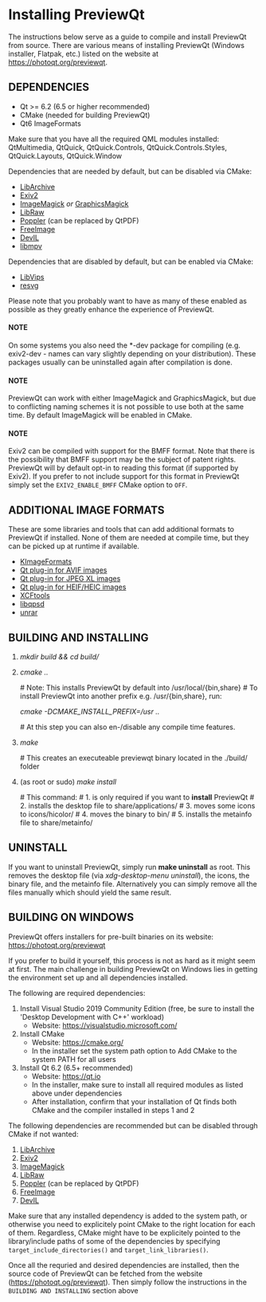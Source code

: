# Installing PreviewQt

The instructions below serve as a guide to compile and install PreviewQt from source. There are various means of installing PreviewQt (Windows installer, Flatpak, etc.) listed on the website at https://photoqt.org/previewqt.

## DEPENDENCIES

- Qt >= 6.2 (6.5 or higher recommended)
- CMake (needed for building PreviewQt)
- Qt6 ImageFormats

Make sure that you have all the required QML modules installed:
QtMultimedia, QtQuick, QtQuick.Controls, QtQuick.Controls.Styles, QtQuick.Layouts, QtQuick.Window

Dependencies that are needed by default, but can be disabled via CMake:

- [LibArchive](https://libarchive.org)
- [Exiv2](https://exiv2.org)
- [ImageMagick](https://imagemagick.org) *or* [GraphicsMagick](http://www.graphicsmagick.org/)
- [LibRaw](https://www.libraw.org)
- [Poppler](https://poppler.freedesktop.org) (can be replaced by QtPDF)
- [FreeImage](https://freeimage.sourceforge.io)
- [DevIL](http://openil.sourceforge.net)
- [libmpv](https://mpv.io/)

Dependencies that are disabled by default, but can be enabled via CMake:

- [LibVips](https://www.libvips.org/)
- [resvg](https://github.com/RazrFalcon/resvg)


Please note that you probably want to have as many of these enabled as possible as they greatly enhance the experience of PreviewQt.

#### NOTE

On some systems you also need the *-dev package for compiling (e.g. exiv2-dev - names can vary slightly depending on your distribution). These packages usually can be uninstalled again after compilation is done.

#### NOTE

PreviewQt can work with either ImageMagick and GraphicsMagick, but due to conflicting naming schemes it is not possible to use both at the same time. By default ImageMagick will be enabled in CMake.

#### NOTE

Exiv2 can be compiled with support for the BMFF format. Note that there is the possibility that BMFF support may be the subject of patent rights. PreviewQt will by default opt-in to reading this format (if supported by Exiv2). If you prefer to not include support for this format in PreviewQt simply set the `EXIV2_ENABLE_BMFF` CMake option to `OFF`.

## ADDITIONAL IMAGE FORMATS

These are some libraries and tools that can add additional formats to PreviewQt if installed. None of them are needed at compile time, but they can be picked up at runtime if available.

- [KImageFormats](https://api.kde.org/frameworks/kimageformats/html/)
- [Qt plug-in for AVIF images](https://github.com/novomesk/qt-avif-image-plugin)
- [Qt plug-in for JPEG XL images](https://github.com/novomesk/qt-jpegxl-image-plugin)
- [Qt plug-in for HEIF/HEIC images](https://github.com/novomesk/qt-heic-image-plugin)
- [XCFtools](https://github.com/j-jorge/xcftools)
- [libqpsd](https://github.com/Code-ReaQtor/libqpsd)
- [unrar](https://www.rarlab.com/)

## BUILDING AND INSTALLING

1. _mkdir build && cd build/_

2. _cmake .._

    \# Note: This installs PreviewQt by default into /usr/local/{bin,share}
    \# To install PreviewQt into another prefix e.g. /usr/{bin,share}, run:

    _cmake -DCMAKE\_INSTALL\_PREFIX=/usr .._

    \# At this step you can also en-/disable any compile time features.

3. _make_

    \# This creates an executeable previewqt binary located in the ./build/ folder

4. (as root or sudo) _make install_

    \# This command:
    \# 1. is only required if you want to **install** PreviewQt
    \# 2. installs the desktop file to share/applications/
    \# 3. moves some icons to icons/hicolor/
    \# 4. moves the binary to bin/
    \# 5. installs the metainfo file to share/metainfo/

## UNINSTALL

If you want to uninstall PreviewQt, simply run __make uninstall__ as root. This removes the desktop file (via _xdg-desktop-menu uninstall_), the icons, the binary file, and the metainfo file. Alternatively you can simply remove all the files manually which should yield the same result.

## BUILDING ON WINDOWS

PreviewQt offers installers for pre-built binaries on its website: https://photoqt.org/previewqt

If you prefer to build it yourself, this process is not as hard as it might seem at first. The main challenge in building PreviewQt on Windows lies in getting the environment set up and all dependencies installed.

The following are required dependencies:

1. Install Visual Studio 2019 Community Edition (free, be sure to install the 'Desktop Development with C++' workload)
    - Website: https://visualstudio.microsoft.com/
2. Install CMake
    - Website: https://cmake.org/
    - In the installer set the system path option to Add CMake to the system PATH for all users
3. Install Qt 6.2 (6.5+ recommended)
    - Website: https://qt.io
    - In the installer, make sure to install all required modules as listed above under dependencies
    - After installation, confirm that your installation of Qt finds both CMake and the compiler installed in steps 1 and 2

The following dependencies are recommended but can be disabled through CMake if not wanted:

1. [LibArchive](https://libarchive.org)
2. [Exiv2](https://exiv2.org)
3. [ImageMagick](https://imagemagick.org)
4. [LibRaw](https://www.libraw.org)
5. [Poppler](https://poppler.freedesktop.org) (can be replaced by QtPDF)
6. [FreeImage](https://freeimage.sourceforge.io)
7. [DevIL](http://openil.sourceforge.net)

Make sure that any installed dependency is added to the system path, or otherwise you need to explicitely point CMake to the right location for each of them. Regardless, CMake might have to be explicitely pointed to the library/include paths of some of the dependencies by specifying `target_include_directories()` and `target_link_libraries()`.

Once all the requried and desired dependencies are installed, then the source code of PreviewQt can be fetched from the website (https://photoqt.og/previewqt). Then simply follow the instructions in the `BUILDING AND INSTALLING` section above
